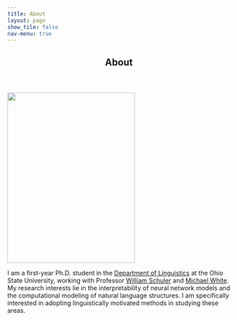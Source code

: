 ```yaml
---
title: About
layout: page
show_tile: false
nav-menu: true
---
```

<!-- Main -->
<div id="main">

<!--One-->
<section id="one">
	<div class="inner">
		<header class="major">
			<h1>About</h1>
		</header>
<!-- 		<span class="image right"><img src="{% link assets/images/nica-2021.jpg %}" alt="" data-position="top center" style="width:288px;height:386px;" /></span> -->
		<p><img src="{% link assets/images/nica-2021.jpg %}" alt="" data-position="top center" style="width:288px;height:386px;" /></p>
		<p>I am a first-year Ph.D. student in the <a href="https://linguistics.osu.edu/">Department of Linguistics</a> at the Ohio State University, working with Professor <a href="https://www.asc.ohio-state.edu/schuler.77/?_gl=1*lnfgbg*_ga*NjU4OTk1MjAxLjE2NTkwNzE0MDQ.*_ga_09WC99HMPE*MTcxNDE1NTIyNS40NzEuMS4xNzE0MTU3ODkyLjkuMC4w">William Schuler</a> and <a href="https://u.osu.edu/white.1240/">Michael White</a>. My research interests lie in the interpretability of neural network models and the computational modeling of natural language structures. I am specifically interested in adopting linguistically motivated methods in studying these areas.</p>
	</div>
</section>

</div>
